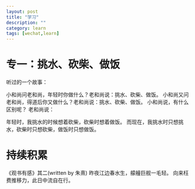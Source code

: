 ```yaml
---
layout: post
title: "学习"
description: ""
category: learn
tags: [wechat,learn]
---
```


# 专一：挑水、砍柴、做饭
听过的一个故事：

小和尚问老和尚，年轻时你做什么？老和尚说：挑水、砍柴、做饭。
小和尚又问老和尚，得道后你又做什么？老和尚说：挑水、砍柴、做饭。
小和尚说，有什么区别呢？
老和尚说：

年轻时，我挑水的时候想着砍柴，砍柴时想着做饭。
而现在，我挑水时只想挑水，砍柴时只想砍柴，做饭时只想做饭。

# 持续积累
《观书有感》其二(written by 朱熹)
昨夜江边春水生，艨艟巨舰一毛轻。
向来枉费推移力，此日中流自在行。

